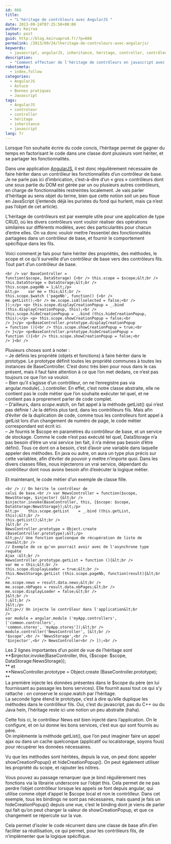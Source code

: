 ```yaml
---
id: 666
title:
  - "L'héritage de contrôleurs avec AngularJS "
date: 2013-09-24T07:25:50+00:00
author: Keirua
layout: post
guid: http://blog.keiruaprod.fr/?p=666
permalink: /2013/09/24/lheritage-de-controleurs-avec-angularjs/
keywords:
  - javascript, angularJS, inheritance, héritage, controller, contrôleur
description:
  - "Comment effectuer de l'héritage de contrôleurs en javascript avec AngularJS"
robotsmeta:
  - index,follow
categories:
  - AngularJS
  - Astuce
  - Bonnes pratiques
  - Javascript
tags:
  - AngularJS
  - controleur
  - controller
  - héritage
  - inheritance
  - javascript
lang: fr
---
```

Lorsque l&rsquo;on souhaite écrire du code concis, l&rsquo;héritage permet de gagner du temps en factorisant le code dans une classe dont plusieurs vont hériter, et se partager les fonctionnalités.

Dans une application [AngularJS](http://angularjs.org/ "AngularJS"), il est donc régulièrement nécessaire de faire hériter dans un contrôleur les fonctionnalités d&rsquo;un contrôleur de base. Je ne parle pas ici d&rsquo;imbrication, c&rsquo;est-à-dire d&rsquo;un « gros » contrôleurs dont une sous partie du DOM est gérée par un ou plusieurs autres contrôleurs, en charge de fonctionnalités restreintes localement. Je vais parler d&rsquo;héritage au sens objet du terme, bien que cette notion soit un peu floue en JavaScript (j&rsquo;entends déjà les puristes du fond qui hurlent, mais ça n&rsquo;est pas l&rsquo;objet de cet article).

L&rsquo;héritage de contrôleurs est par exemple utile pour une application de type CRUD, où les divers contrôleurs vont vouloir réaliser des opérations similaires sur différents modèles, avec des particularités pour chacun d&rsquo;entre elles. On va donc vouloir mettre l&rsquo;essentiel des fonctionnalités partagées dans un contrôleur de base, et fournir le comportement spécifique dans les fils.

Voici comment je fais pour faire hériter des propriétés, des méthodes, le scope et ce qu&rsquo;il surveille d&rsquo;un contrôleur de base vers des contrôleurs fils. Tout part d&rsquo;un contrôleur de base.

<code lang="javascript">&lt;br />
var BaseController = function($scope, DataStorage) {&lt;br />
    this.scope = $scope;&lt;br />
    this.DataStorage = DataStorage;&lt;br />
    this.scope.pageNb = 1;&lt;/p>
&lt;p>    var me = this;&lt;br />
    this.scope.$watch ('pageNb', function() {&lt;br />
        me.getList();&lt;br />
        me.scope.isAllselected = false;&lt;br />
    });&lt;/p>
&lt;p>    this.scope.displayCreationPopup = _.bind (this.displayCreationPopup, this);&lt;br />
    this.scope.hideCreationPopup    = _.bind (this.hideCreationPopup, this);&lt;/p>
&lt;p>    this.scope.showCreationPopup    = false;&lt;br />
}&lt;/p>
&lt;p>BaseController.prototype.displayCreationPopup = function (){&lt;br />
    this.scope.showCreationPopup = true;&lt;br />
}&lt;/p>
&lt;p>BaseController.prototype.hideCreationPopup = function (){&lt;br />
    this.scope.showCreationPopup = false;&lt;br />
}&lt;br />
</code>

Plusieurs choses sont à noter :  
&#8211; Je définis les propriété (objets et fonctions) à faire hériter dans le prototype. Le prototype définit toutes les propriété communes à toutes les instances de BaseController. C&rsquo;est donc très bien pour nous dans le cas présent, mais il faut faire attention à ce que l&rsquo;on met dedans, ce n&rsquo;est pas toujours ce que l&rsquo;on va vouloir.  
&#8211; Bien qu&rsquo;il s&rsquo;agisse d&rsquo;un contrôlleur, on ne l&rsquo;enregistre pas via angular.module(&#8230;).controller. En effet, c&rsquo;est notre classe abstraite, elle ne contient pas le code métier que l&rsquo;on souhaite exécuter tel quel, et ne contient pas à proprement parler de code complet.  
&#8211; D&rsquo;ailleurs, dans $scope.$watch, on fait appel à la méthode getList() qui n&rsquo;est pas définie ! Je la définis plus tard, dans les contrôlleurs fils. Mais afin d&rsquo;éviter de la duplication de code, comme tous les controlleurs font appel à getList lors d&rsquo;un changement de numéro de page, le code métier correspondant est écrit ici.  
&#8211; Je fournis le $scope en paramètres du contrôlleur de base, et un service de stockage. Comme le code n&rsquo;est pas exécuté tel quel, DataStorage n&rsquo;a pas besoin d&rsquo;être un vrai service (en fait, il n&rsquo;a même pas besoin d&rsquo;être défini). Tous ce dont on a besoin, c&rsquo;est d&rsquo;avoir une variable dans laquelle appeler des méthodes. En java ou autre, on aura un type plus précis sur cette variablee, afin d&rsquo;éviter de pouvoir y mettre n&rsquo;importe quoi. Dans les divers classes filles, nous injecterons un vrai service, dépendant du contrôlleur dont nous avons besoin afin d&rsquo;exécuter la logique métier.

Et maintenant, le code métier d&rsquo;un exemple de classe fille.

<code lang="javascript">&lt;br />
// On hérite le contrôleur de celui de base.&lt;br />
var NewsController = function($scope, NewsStorage, $injector) {&lt;br />
    $injector.invoke(BaseController, this, {$scope: $scope, DataStorage:NewsStorage});&lt;/p>
&lt;p>    this.scope.getList    = _.bind (this.getList, this);&lt;br />
    this.getList();&lt;br />
}&lt;br />
NewsController.prototype = Object.create (BaseController.prototype);&lt;/p>
&lt;p>// Une fonction quelconque de récupération de liste de news&lt;br />
// Exemple de ce qu'on pourrait avoir avec de l'asynchrone type requête Ajax :&lt;br />
NewsController.prototype.getList = function (){&lt;br />
    var me = this;&lt;br />
    this.scope.displayLoader = true;&lt;br />
    this.NewsStorage.getList (this.scope.pageNb, function(result){&lt;br />
            me.scope.news = result.data.news;&lt;br />
            me.scope.nbPages = result.data.nbPages;&lt;br />
            me.scope.displayLoader = false;&lt;br />
        }&lt;br />
    );&lt;br />
}&lt;/p>
&lt;p>// On injecte le contrôleur dans l'application&lt;br />
var module = angular.module ('myApp.controllers', ['common.controllers', 'common.stores', 'myApp.stores']);&lt;br />
module.controller('NewsController', [&lt;br />
    '$scope',&lt;br />
    'NewsStorage',&lt;br />
    '$injector',&lt;br />
    NewsController&lt;br />
]);&lt;br />
</code>

Les 2 lignes importantes d&rsquo;un point de vue de l&rsquo;héritage sont  
**$injector.invoke(BaseController, this, {$scope: $scope, DataStorage:NewsStorage});  
** et  
**NewsController.prototype = Object.create (BaseController.prototype);  
**  
La première injecte les données présentes dans le $scope du père (en lui fournissant au passage les bons services). Elle fournit aussi tout ce qui s&rsquo;y rattache : on conserve le $scope.$watch par l&rsquo;héritage.  
La seconde ligne étend le prototype, c&rsquo;est à dire qu&rsquo;elle duplique les méthodes dans le contrôlleur fils. Oui, c&rsquo;est du javascript, pas du C++ ou du Java hein, l&rsquo;héritage reste ici une notion un peu abstraite (haha).

Cette fois ci, le contrôleur News est bien injecté dans l&rsquo;application. On le configure, et on lui donne les bons services, c&rsquo;est eux qui sont fournis au père.  
On implémente la méthode getList(), que l&rsquo;on peut imaginer faire un appel ajax ou dans un cache quelconque (applicatif ou localstorage, soyons fous) pour récupérer les données nécessaires.

Vu que les méthodes sont héritées, depuis la vue, on peut donc appeler showCreationPopup() et hideCreationPopup(). On peut également utiliser les propriété du scope, et rajouter les nôtres.

Vous pouvez au passage remarquer que je bind régulièrement mes fonctions via la librairie underscore sur l&rsquo;objet this. Cela permet de ne pas perdre l&rsquo;objet contrôlleur lorsque les appels se font depuis angular, qui utilise comme objet d&rsquo;appel le $scope local et non le contrôlleur. Dans cet exemple, tous les bindings ne sont pas nécessaires, mais quand je fais un hideCreationPopup() depuis une vue, c&rsquo;est le binding dont je viens de parler qui fait qu&rsquo;on peut changer la valeur de showCreationPopup, et que ce changement se répercute sur la vue.

Cela permet d&rsquo;isoler le code récurrent dans une classe de base afin d&rsquo;en faciliter sa réutilisation, ce qui permet, pour les contrôleurs fils, de n&rsquo;implémenter que la logique spécifique.